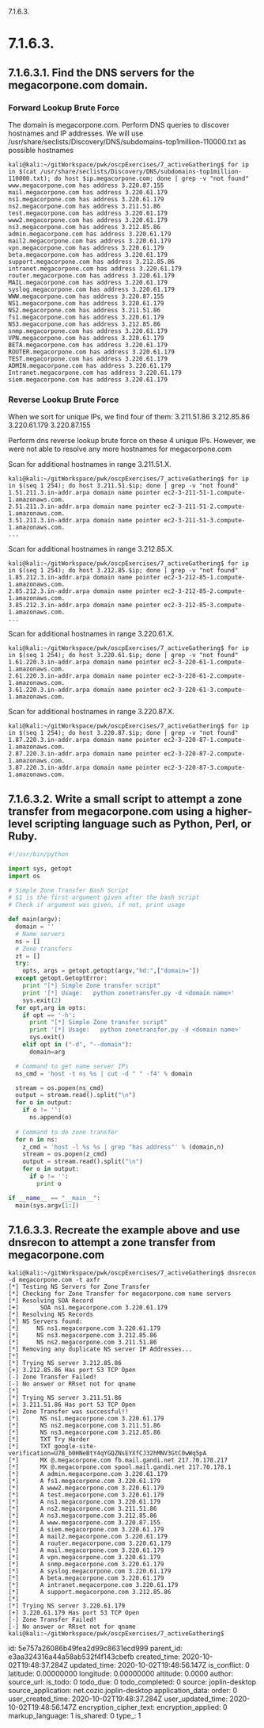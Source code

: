 7.1.6.3.

# 7.1.6.3.
## 7.1.6.3.1. Find the DNS servers for the megacorpone.com domain.

### Forward Lookup Brute Force
The domain is megacorpone.com. Perform DNS queries to discover hostnames and IP addresses. We will use /usr/share/seclists/Discovery/DNS/subdomains-top1million-110000.txt as possible hostnames

```plaintext
kali@kali:~/gitWorkspace/pwk/oscpExercises/7_activeGathering$ for ip in $(cat /usr/share/seclists/Discovery/DNS/subdomains-top1million-110000.txt); do host $ip.megacorpone.com; done | grep -v "not found"
www.megacorpone.com has address 3.220.87.155
mail.megacorpone.com has address 3.220.61.179
ns1.megacorpone.com has address 3.220.61.179
ns2.megacorpone.com has address 3.211.51.86
test.megacorpone.com has address 3.220.61.179
www2.megacorpone.com has address 3.220.61.179
ns3.megacorpone.com has address 3.212.85.86
admin.megacorpone.com has address 3.220.61.179
mail2.megacorpone.com has address 3.220.61.179
vpn.megacorpone.com has address 3.220.61.179
beta.megacorpone.com has address 3.220.61.179
support.megacorpone.com has address 3.212.85.86
intranet.megacorpone.com has address 3.220.61.179
router.megacorpone.com has address 3.220.61.179
MAIL.megacorpone.com has address 3.220.61.179
syslog.megacorpone.com has address 3.220.61.179
WWW.megacorpone.com has address 3.220.87.155
NS1.megacorpone.com has address 3.220.61.179
NS2.megacorpone.com has address 3.211.51.86
fs1.megacorpone.com has address 3.220.61.179
NS3.megacorpone.com has address 3.212.85.86
snmp.megacorpone.com has address 3.220.61.179
VPN.megacorpone.com has address 3.220.61.179
BETA.megacorpone.com has address 3.220.61.179
ROUTER.megacorpone.com has address 3.220.61.179
TEST.megacorpone.com has address 3.220.61.179
ADMIN.megacorpone.com has address 3.220.61.179
Intranet.megacorpone.com has address 3.220.61.179
siem.megacorpone.com has address 3.220.61.179
```

### Reverse Lookup Brute Force 
When we sort for unique IPs, we find four of them:
3.211.51.86
3.212.85.86
3.220.61.179
3.220.87.155

Perform dns reverse lookup brute force on these 4 unique IPs. However, we were not able to resolve any more hostnames for megacorpone.com

Scan for additional hostnames in range 3.211.51.X.
```plaintext
kali@kali:~/gitWorkspace/pwk/oscpExercises/7_activeGathering$ for ip in $(seq 1 254); do host 3.211.51.$ip; done | grep -v "not found"
1.51.211.3.in-addr.arpa domain name pointer ec2-3-211-51-1.compute-1.amazonaws.com.
2.51.211.3.in-addr.arpa domain name pointer ec2-3-211-51-2.compute-1.amazonaws.com.
3.51.211.3.in-addr.arpa domain name pointer ec2-3-211-51-3.compute-1.amazonaws.com.
...
```

Scan for additional hostnames in range 3.212.85.X.
```plaintext
kali@kali:~/gitWorkspace/pwk/oscpExercises/7_activeGathering$ for ip in $(seq 1 254); do host 3.212.85.$ip; done | grep -v "not found"
1.85.212.3.in-addr.arpa domain name pointer ec2-3-212-85-1.compute-1.amazonaws.com.
2.85.212.3.in-addr.arpa domain name pointer ec2-3-212-85-2.compute-1.amazonaws.com.
3.85.212.3.in-addr.arpa domain name pointer ec2-3-212-85-3.compute-1.amazonaws.com.
...
```

Scan for additional hostnames in range 3.220.61.X.
```plaintext
kali@kali:~/gitWorkspace/pwk/oscpExercises/7_activeGathering$ for ip in $(seq 1 254); do host 3.220.61.$ip; done | grep -v "not found"
1.61.220.3.in-addr.arpa domain name pointer ec2-3-220-61-1.compute-1.amazonaws.com.
2.61.220.3.in-addr.arpa domain name pointer ec2-3-220-61-2.compute-1.amazonaws.com.
3.61.220.3.in-addr.arpa domain name pointer ec2-3-220-61-3.compute-1.amazonaws.com.
```

Scan for additional hostnames in range 3.220.87.X.
```plaintext
kali@kali:~/gitWorkspace/pwk/oscpExercises/7_activeGathering$ for ip in $(seq 1 254); do host 3.220.87.$ip; done | grep -v "not found"
1.87.220.3.in-addr.arpa domain name pointer ec2-3-220-87-1.compute-1.amazonaws.com.
2.87.220.3.in-addr.arpa domain name pointer ec2-3-220-87-2.compute-1.amazonaws.com.
3.87.220.3.in-addr.arpa domain name pointer ec2-3-220-87-3.compute-1.amazonaws.com.
```


## 7.1.6.3.2. Write a small script to attempt a zone transfer from megacorpone.com using a higher-level scripting language such as Python, Perl, or Ruby.

```python
#!/usr/bin/python

import sys, getopt
import os

# Simple Zone Transfer Bash Script
# $1 is the first argument given after the bash script
# Check if argument was given, if not, print usage

def main(argv):
  domain = ''
  # Name servers
  ns = []
  # Zone transfers
  zt = []
  try:
    opts, args = getopt.getopt(argv,"hd:",["domain="])
  except getopt.GetoptError:
    print "[*] Simple Zone transfer script"
    print '[*] Usage:   python zonetransfer.py -d <domain name>'
    sys.exit(2)
  for opt,arg in opts:
    if opt == '-h':
      print "[*] Simple Zone transfer script"
      print '[*] Usage:   python zonetransfer.py -d <domain name>'
      sys.exit()
    elif opt in ("-d", "--domain"):
      domain=arg

  # Command to get name server IPs
  ns_cmd = 'host -t ns %s | cut -d " " -f4' % domain

  stream = os.popen(ns_cmd)
  output = stream.read().split("\n")
  for o in output:
    if o != '':
      ns.append(o)
  
  # Command to do zone transfer
  for n in ns:
    z_cmd = 'host -l %s %s | grep "has address"' % (domain,n)
    stream = os.popen(z_cmd)
    output = stream.read().split("\n")
    for o in output:
      if o != '':
        print o

if __name__ == "__main__":
  main(sys.argv[1:])

```

## 7.1.6.3.3. Recreate the example above and use dnsrecon to attempt a zone transfer from megacorpone.com
```plaintext
kali@kali:~/gitWorkspace/pwk/oscpExercises/7_activeGathering$ dnsrecon -d megacorpone.com -t axfr
[*] Testing NS Servers for Zone Transfer
[*] Checking for Zone Transfer for megacorpone.com name servers
[*] Resolving SOA Record
[+] 	 SOA ns1.megacorpone.com 3.220.61.179
[*] Resolving NS Records
[*] NS Servers found:
[*] 	NS ns1.megacorpone.com 3.220.61.179
[*] 	NS ns3.megacorpone.com 3.212.85.86
[*] 	NS ns2.megacorpone.com 3.211.51.86
[*] Removing any duplicate NS server IP Addresses...
[*]  
[*] Trying NS server 3.212.85.86
[+] 3.212.85.86 Has port 53 TCP Open
[-] Zone Transfer Failed!
[-] No answer or RRset not for qname
[*]  
[*] Trying NS server 3.211.51.86
[+] 3.211.51.86 Has port 53 TCP Open
[+] Zone Transfer was successful!!
[*] 	 NS ns1.megacorpone.com 3.220.61.179
[*] 	 NS ns2.megacorpone.com 3.211.51.86
[*] 	 NS ns3.megacorpone.com 3.212.85.86
[*] 	 TXT Try Harder
[*] 	 TXT google-site-verification=U7B_b0HNeBtY4qYGQZNsEYXfCJ32hMNV3GtC0wWq5pA
[*] 	 MX @.megacorpone.com fb.mail.gandi.net 217.70.178.217
[*] 	 MX @.megacorpone.com spool.mail.gandi.net 217.70.178.1
[*] 	 A admin.megacorpone.com 3.220.61.179
[*] 	 A fs1.megacorpone.com 3.220.61.179
[*] 	 A www2.megacorpone.com 3.220.61.179
[*] 	 A test.megacorpone.com 3.220.61.179
[*] 	 A ns1.megacorpone.com 3.220.61.179
[*] 	 A ns2.megacorpone.com 3.211.51.86
[*] 	 A ns3.megacorpone.com 3.212.85.86
[*] 	 A www.megacorpone.com 3.220.87.155
[*] 	 A siem.megacorpone.com 3.220.61.179
[*] 	 A mail2.megacorpone.com 3.220.61.179
[*] 	 A router.megacorpone.com 3.220.61.179
[*] 	 A mail.megacorpone.com 3.220.61.179
[*] 	 A vpn.megacorpone.com 3.220.61.179
[*] 	 A snmp.megacorpone.com 3.220.61.179
[*] 	 A syslog.megacorpone.com 3.220.61.179
[*] 	 A beta.megacorpone.com 3.220.61.179
[*] 	 A intranet.megacorpone.com 3.220.61.179
[*] 	 A support.megacorpone.com 3.212.85.86
[*]  
[*] Trying NS server 3.220.61.179
[+] 3.220.61.179 Has port 53 TCP Open
[-] Zone Transfer Failed!
[-] No answer or RRset not for qname
kali@kali:~/gitWorkspace/pwk/oscpExercises/7_activeGathering$
```

id: 5e757a26086b49fea2d99c8631ecd999
parent_id: e3aa324316a44a58ab532f4f143cbefb
created_time: 2020-10-02T19:48:37.284Z
updated_time: 2020-10-02T19:48:56.147Z
is_conflict: 0
latitude: 0.00000000
longitude: 0.00000000
altitude: 0.0000
author: 
source_url: 
is_todo: 0
todo_due: 0
todo_completed: 0
source: joplin-desktop
source_application: net.cozic.joplin-desktop
application_data: 
order: 0
user_created_time: 2020-10-02T19:48:37.284Z
user_updated_time: 2020-10-02T19:48:56.147Z
encryption_cipher_text: 
encryption_applied: 0
markup_language: 1
is_shared: 0
type_: 1